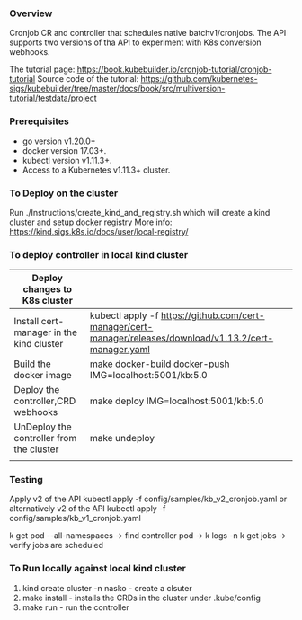 ### Overview
Cronjob CR and controller that schedules native batchv1/cronjobs.
The API supports two versions of tha API to experiment with K8s conversion webhooks.


The tutorial page:
https://book.kubebuilder.io/cronjob-tutorial/cronjob-tutorial
Source code of the tutorial:
https://github.com/kubernetes-sigs/kubebuilder/tree/master/docs/book/src/multiversion-tutorial/testdata/project

### Prerequisites
- go version v1.20.0+
- docker version 17.03+.
- kubectl version v1.11.3+.
- Access to a Kubernetes v1.11.3+ cluster.

### To Deploy on the cluster
Run ./Instructions/create_kind_and_registry.sh which will create a kind cluster and setup docker registry
More info: https://kind.sigs.k8s.io/docs/user/local-registry/


### To deploy controller in local kind cluster

| Deploy changes to K8s cluster            |                                                                                                           |
|------------------------------------------|-----------------------------------------------------------------------------------------------------------|
| Install cert-manager in the kind cluster | kubectl apply -f https://github.com/cert-manager/cert-manager/releases/download/v1.13.2/cert-manager.yaml |
| Build the docker image                   | make docker-build docker-push IMG=localhost:5001/kb:5.0                                                   |
| Deploy the controller,CRD webhooks       | make deploy  IMG=localhost:5001/kb:5.0                                                                    |
| UnDeploy the controller from the cluster | make undeploy                                                                                             |
|                                          |                                                                                                           |


### Testing
Apply v2 of the API
kubectl apply -f config/samples/kb_v2_cronjob.yaml
or alternatively v2 of the API
kubectl apply -f config/samples/kb_v1_cronjob.yaml

k get pod --all-namespaces -> find controller pod -> k logs -n <controller-namespace> <pod-name>
k get jobs -> verify jobs are scheduled


###  To Run locally against local kind cluster
1. kind create cluster -n nasko - create a clsuter
2. make install - installs the CRDs in the cluster under .kube/config
3. make run - run the controller
